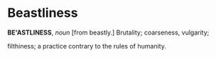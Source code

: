 # Beastliness

**BE'ASTLINESS**, _noun_ \[from beastly.\] Brutality; coarseness, vulgarity;

filthiness; a practice contrary to the rules of humanity.